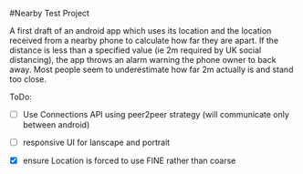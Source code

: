 
#Nearby Test Project

A first draft of an android app which uses its location and the location received from a nearby phone to calculate how far they are apart.
If the distance is less than a specified value (ie 2m required by UK social distancing), the app throws an alarm warning the phone owner to back away. Most people seem to underestimate how far 2m actually is and stand too close.



ToDo:

- [ ] Use Connections API using peer2peer strategy (will communicate only between android)
- [ ] responsive UI for lanscape and portrait
- [x] ensure Location is forced to use FINE rather than coarse



